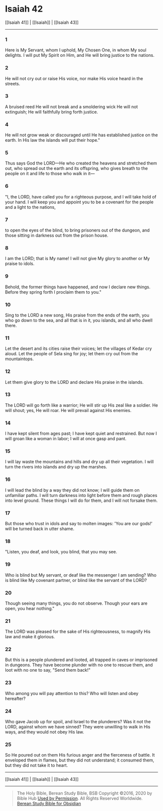 # Isaiah 42

[[Isaiah 41]] | [[Isaiah]] | [[Isaiah 43]]

---

### 1
Here is My Servant, whom I uphold, My Chosen One, in whom My soul delights. I will put My Spirit on Him, and He will bring justice to the nations.

### 2
He will not cry out or raise His voice, nor make His voice heard in the streets.

### 3
A bruised reed He will not break and a smoldering wick He will not extinguish; He will faithfully bring forth justice.

### 4
He will not grow weak or discouraged until He has established justice on the earth. In His law the islands will put their hope."

### 5
Thus says God the LORD—He who created the heavens and stretched them out, who spread out the earth and its offspring, who gives breath to the people on it and life to those who walk in it—

### 6
"I, the LORD, have called you for a righteous purpose, and I will take hold of your hand. I will keep you and appoint you to be a covenant for the people and a light to the nations,

### 7
to open the eyes of the blind, to bring prisoners out of the dungeon, and those sitting in darkness out from the prison house.

### 8
I am the LORD; that is My name! I will not give My glory to another or My praise to idols.

### 9
Behold, the former things have happened, and now I declare new things. Before they spring forth I proclaim them to you."

### 10
Sing to the LORD a new song, His praise from the ends of the earth, you who go down to the sea, and all that is in it, you islands, and all who dwell there.

### 11
Let the desert and its cities raise their voices; let the villages of Kedar cry aloud. Let the people of Sela sing for joy; let them cry out from the mountaintops.

### 12
Let them give glory to the LORD and declare His praise in the islands.

### 13
The LORD will go forth like a warrior; He will stir up His zeal like a soldier. He will shout; yes, He will roar. He will prevail against His enemies.

### 14
I have kept silent from ages past; I have kept quiet and restrained. But now I will groan like a woman in labor; I will at once gasp and pant.

### 15
I will lay waste the mountains and hills and dry up all their vegetation. I will turn the rivers into islands and dry up the marshes.

### 16
I will lead the blind by a way they did not know; I will guide them on unfamiliar paths. I will turn darkness into light before them and rough places into level ground. These things I will do for them, and I will not forsake them.

### 17
But those who trust in idols and say to molten images: 'You are our gods!' will be turned back in utter shame.

### 18
"Listen, you deaf, and look, you blind, that you may see.

### 19
Who is blind but My servant, or deaf like the messenger I am sending? Who is blind like My covenant partner, or blind like the servant of the LORD?

### 20
Though seeing many things, you do not observe. Though your ears are open, you hear nothing."

### 21
The LORD was pleased for the sake of His righteousness, to magnify His law and make it glorious.

### 22
But this is a people plundered and looted, all trapped in caves or imprisoned in dungeons. They have become plunder with no one to rescue them, and loot with no one to say, "Send them back!"

### 23
Who among you will pay attention to this? Who will listen and obey hereafter?

### 24
Who gave Jacob up for spoil, and Israel to the plunderers? Was it not the LORD, against whom we have sinned? They were unwilling to walk in His ways, and they would not obey His law.

### 25
So He poured out on them His furious anger and the fierceness of battle. It enveloped them in flames, but they did not understand; it consumed them, but they did not take it to heart.

---

[[Isaiah 41]] | [[Isaiah]] | [[Isaiah 43]]

---

> The Holy Bible, Berean Study Bible, BSB
> Copyright &copy;2016, 2020 by Bible Hub
> [Used by Permission](https://berean.bible/terms.htm). All Rights Reserved Worldwide.
> [Berean Study Bible for Obsidian](https://github.com/gapmiss/berean-study-bible-for-obsidian)

